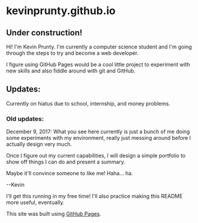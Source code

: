 # kevinprunty.github.io

## Under construction!

Hi! I'm Kevin Prunty. I'm currently a computer science student and I'm 
going through the steps to try and become a web developer. 

I figure using GitHub Pages would be a cool little project to experiment 
with new skills and also fiddle around with git and GitHub. 

## Updates:

Currently on hiatus due to school, internship, and money problems.



### Old updates:
December 9, 2017: What you see here currently is just a bunch of me doing some experiments with my environment, really just messing around before I actually design very much. 

Once I figure out my current capabilities, I will design a simple portfolio to show off things I can do and present a summary. 

Maybe it'll convince someone to like me! Haha... ha.

--Kevin

I'll get this running in my free time! I'll also practice making this README more useful, eventually.

This site was built using [GitHub Pages](https://pages.github.com/).
